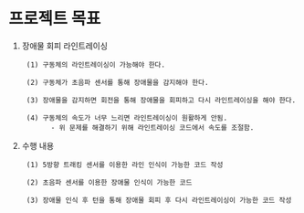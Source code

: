 # 프로젝트 목표

1. 장애물 회피 라인트레이싱

		(1) 구동체의 라인트레이싱이 가능해야 한다.

		(2) 구동체가 초음파 센서를 통해 장애물을 감지해야 한다.

		(3) 장애물을 감지하면 회전을 통해 장애물을 회피하고 다시 라인트레이싱을 해야 한다.

		(4) 구동체의 속도가 너무 느리면 라인트레이싱이 원활하게 안됨.
		      - 위 문제를 해결하기 위해 라인트레이싱 코드에서 속도를 조절함.



2. 수행 내용

   		(1) 5방향 트래킹 센서를 이용한 라인 인식이 가능한 코드 작성

		(2) 초음파 센서를 이용한 장애물 인식이 가능한 코드

		(3) 장애물 인식 후 턴을 통해 장애물 회피 후 다시 라인트레이싱이 가능한 코드 작성


